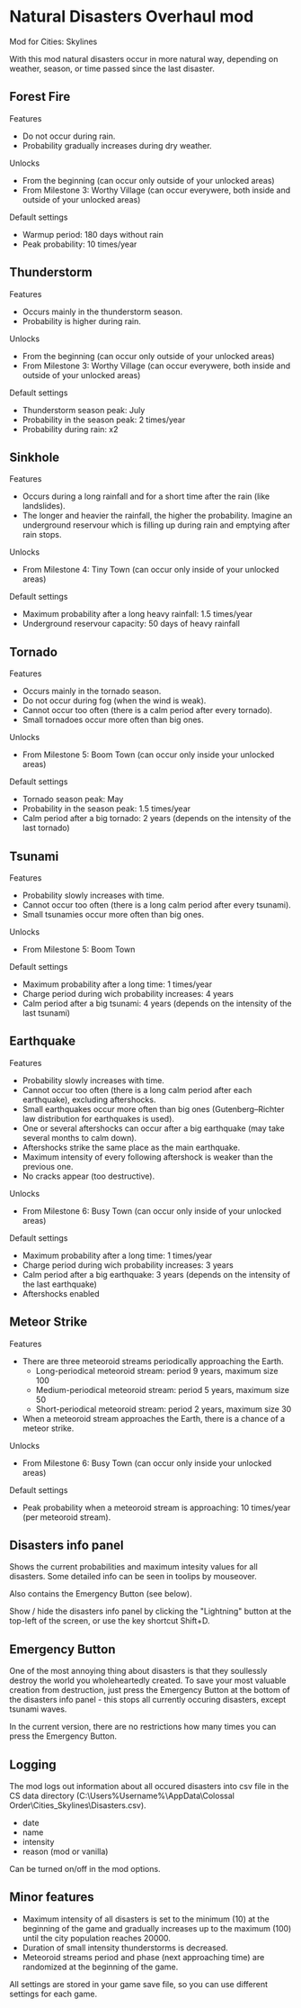 # Natural Disasters Overhaul mod

Mod for Cities: Skylines

With this mod natural disasters occur in more natural way, depending on weather, season, or time passed since the last disaster.


## Forest Fire

Features
* Do not occur during rain.
* Probability gradually increases during dry weather.

Unlocks
* From the beginning (can occur only outside of your unlocked areas)
* From Milestone 3: Worthy Village (can occur everywere, both inside and outside of your unlocked areas)

Default settings
* Warmup period: 180 days without rain
* Peak probability: 10 times/year


## Thunderstorm

Features
* Occurs mainly in the thunderstorm season.
* Probability is higher during rain.

Unlocks
* From the beginning (can occur only outside of your unlocked areas)
* From Milestone 3: Worthy Village (can occur everywere, both inside and outside of your unlocked areas)

Default settings
* Thunderstorm season peak: July
* Probability in the season peak: 2 times/year
* Probability during rain: x2


## Sinkhole

Features
* Occurs during a long rainfall and for a short time after the rain (like landslides).
* The longer and heavier the rainfall, the higher the probability. Imagine an underground reservour which is filling up during rain and emptying after rain stops.

Unlocks
* From Milestone 4: Tiny Town (can occur only inside of your unlocked areas)

Default settings
* Maximum probability after a long heavy rainfall: 1.5 times/year
* Underground reservour capacity: 50 days of heavy rainfall


## Tornado

Features
* Occurs mainly in the tornado season.
* Do not occur during fog (when the wind is weak).
* Cannot occur too often (there is a calm period after every tornado).
* Small tornadoes occur more often than big ones.

Unlocks
* From Milestone 5: Boom Town (can occur only inside your unlocked areas)

Default settings
* Tornado season peak: May
* Probability in the season peak: 1.5 times/year
* Calm period after a big tornado: 2 years (depends on the intensity of the last tornado)


## Tsunami

Features
* Probability slowly increases with time.
* Cannot occur too often (there is a long calm period after every tsunami).
* Small tsunamies occur more often than big ones.

Unlocks
* From Milestone 5: Boom Town

Default settings
* Maximum probability after a long time: 1 times/year
* Charge period during wich probability increases: 4 years
* Calm period after a big tsunami: 4 years (depends on the intensity of the last tsunami)


## Earthquake

Features
* Probability slowly increases with time.
* Cannot occur too often (there is a long calm period after each earthquake), excluding aftershocks.
* Small earthquakes occur more often than big ones (Gutenberg–Richter law distribution for earthquakes is used).
* One or several aftershocks can occur after a big earthquake (may take several months to calm down).
* Aftershocks strike the same place as the main earthquake.
* Maximum intensity of every following aftershock is weaker than the previous one.
* No cracks appear (too destructive).

Unlocks
* From Milestone 6: Busy Town (can occur only inside of your unlocked areas)

Default settings
* Maximum probability after a long time: 1 times/year
* Charge period during wich probability increases: 3 years
* Calm period after a big earthquake: 3 years (depends on the intensity of the last earthquake)
* Aftershocks enabled


## Meteor Strike

Features
* There are three meteoroid streams periodically approaching the Earth.
  * Long-periodical meteoroid stream: period 9 years, maximum size 100
  * Medium-periodical meteoroid stream: period 5 years, maximum size 50
  * Short-periodical meteoroid stream: period 2 years, maximum size 30
* When a meteoroid stream approaches the Earth, there is a chance of a meteor strike.

Unlocks
* From Milestone 6: Busy Town (can occur only inside your unlocked areas)

Default settings
* Peak probability when a meteoroid stream is approaching: 10 times/year (per meteoroid stream).


## Disasters info panel

Shows the current probabilities and maximum intesity values for all disasters. Some detailed info can be seen in toolips by mouseover.

Also contains the Emergency Button (see below).

Show / hide the disasters info panel by clicking the "Lightning" button at the top-left of the screen, or use the key shortcut Shift+D.


## Emergency Button

One of the most annoying thing about disasters is that they soullessly destroy the world you wholeheartedly created. To save your most valuable creation from destruction, just press the Emergency Button at the bottom of the disasters info panel - this stops all currently occuring disasters, except tsunami waves.

In the current version, there are no restrictions how many times you can press the Emergency Button.


## Logging

The mod logs out information about all occured disasters into csv file in the CS data directory (C:\Users\%Username%\AppData\Colossal Order\Cities_Skylines\Disasters.csv).
* date
* name
* intensity
* reason (mod or vanilla)

Can be turned on/off in the mod options.


## Minor features
* Maximum intensity of all disasters is set to the minimum (10) at the beginning of the game and gradually increases up to the maximum (100) until the city population reaches 20000.
* Duration of small intensity thunderstorms is decreased.
* Meteoroid streams period and phase (next approaching time) are randomized at the beginning of the game.

All settings are stored in your game save file, so you can use different settings for each game.

